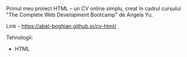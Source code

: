 Primul meu proiect HTML – un CV online simplu, creat în cadrul cursului "The Complete Web Development Bootcamp" de Angela Yu.

Link - https://abel-boghian.github.io/cv-html/

Tehnologii:
- HTML
